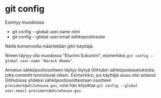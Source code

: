 # git config

Esiintyy muodoissa:

+ git config --global user.name _nimi_
+ git config --global user.email _sähkopostiosoite_

Näillä komennoilla määritetään gitin käyttäjä.

Nimen täytyy olla muodossa "Etunimi Sukunimi", esimerkiksi `git config --global user.name "Barack Obama"`.

Annetun sähköpostiosoitteen täytyy löytyä GitHubin sähköpostiasetuksista, jotta commitit tunnistuvat oikein. Esimerkiksi, jos käyttäjä `obama` olisi antanut GitHubissa yhdeksi sähköpostiosoitteistaan osoitteen `president@whitehouse.gov`, voisi hän kirjoittaa `git config --global user.email president@whitehouse.gov`.
